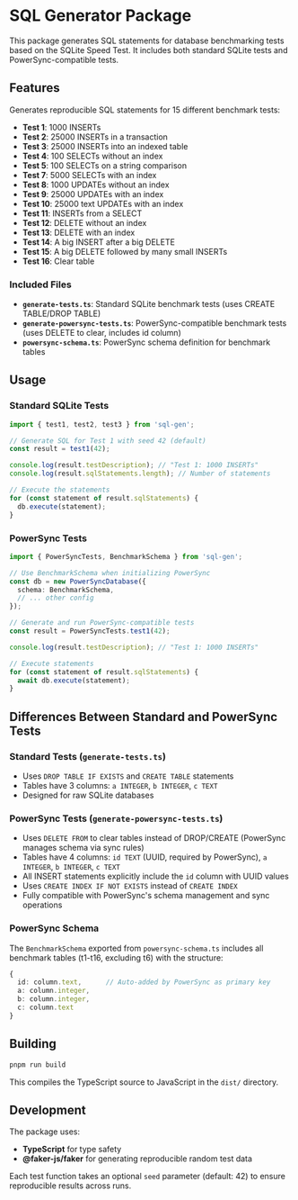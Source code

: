 # SQL Generator Package

This package generates SQL statements for database benchmarking tests based on the SQLite Speed Test. It includes both standard SQLite tests and PowerSync-compatible tests.

## Features

Generates reproducible SQL statements for 15 different benchmark tests:
- **Test 1**: 1000 INSERTs
- **Test 2**: 25000 INSERTs in a transaction
- **Test 3**: 25000 INSERTs into an indexed table
- **Test 4**: 100 SELECTs without an index
- **Test 5**: 100 SELECTs on a string comparison
- **Test 7**: 5000 SELECTs with an index
- **Test 8**: 1000 UPDATEs without an index
- **Test 9**: 25000 UPDATEs with an index
- **Test 10**: 25000 text UPDATEs with an index
- **Test 11**: INSERTs from a SELECT
- **Test 12**: DELETE without an index
- **Test 13**: DELETE with an index
- **Test 14**: A big INSERT after a big DELETE
- **Test 15**: A big DELETE followed by many small INSERTs
- **Test 16**: Clear table

### Included Files

- **`generate-tests.ts`**: Standard SQLite benchmark tests (uses CREATE TABLE/DROP TABLE)
- **`generate-powersync-tests.ts`**: PowerSync-compatible benchmark tests (uses DELETE to clear, includes id column)
- **`powersync-schema.ts`**: PowerSync schema definition for benchmark tables

## Usage

### Standard SQLite Tests

```typescript
import { test1, test2, test3 } from 'sql-gen';

// Generate SQL for Test 1 with seed 42 (default)
const result = test1(42);

console.log(result.testDescription); // "Test 1: 1000 INSERTs"
console.log(result.sqlStatements.length); // Number of statements

// Execute the statements
for (const statement of result.sqlStatements) {
  db.execute(statement);
}
```

### PowerSync Tests

```typescript
import { PowerSyncTests, BenchmarkSchema } from 'sql-gen';

// Use BenchmarkSchema when initializing PowerSync
const db = new PowerSyncDatabase({
  schema: BenchmarkSchema,
  // ... other config
});

// Generate and run PowerSync-compatible tests
const result = PowerSyncTests.test1(42);

console.log(result.testDescription); // "Test 1: 1000 INSERTs"

// Execute statements
for (const statement of result.sqlStatements) {
  await db.execute(statement);
}
```

## Differences Between Standard and PowerSync Tests

### Standard Tests (`generate-tests.ts`)
- Uses `DROP TABLE IF EXISTS` and `CREATE TABLE` statements
- Tables have 3 columns: `a INTEGER`, `b INTEGER`, `c TEXT`
- Designed for raw SQLite databases

### PowerSync Tests (`generate-powersync-tests.ts`)
- Uses `DELETE FROM` to clear tables instead of DROP/CREATE (PowerSync manages schema via sync rules)
- Tables have 4 columns: `id TEXT` (UUID, required by PowerSync), `a INTEGER`, `b INTEGER`, `c TEXT`
- All INSERT statements explicitly include the `id` column with UUID values
- Uses `CREATE INDEX IF NOT EXISTS` instead of `CREATE INDEX`
- Fully compatible with PowerSync's schema management and sync operations

### PowerSync Schema

The `BenchmarkSchema` exported from `powersync-schema.ts` includes all benchmark tables (t1-t16, excluding t6) with the structure:

```typescript
{
  id: column.text,      // Auto-added by PowerSync as primary key
  a: column.integer,
  b: column.integer,
  c: column.text
}
```

## Building

```bash
pnpm run build
```

This compiles the TypeScript source to JavaScript in the `dist/` directory.

## Development

The package uses:
- **TypeScript** for type safety
- **@faker-js/faker** for generating reproducible random test data

Each test function takes an optional `seed` parameter (default: 42) to ensure reproducible results across runs.

